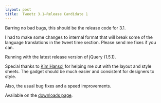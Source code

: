 ```yaml
---
layout: post
title:  Tweetz 3.1–Release Candidate 1
---
```

Barring no bad bugs, this should be the release code for 3.1.

I had to make some changes to internal format that will break some of the language translations in the tweet time section. Please send me fixes if you can.

Running with the latest release version of jQuery (1.5.1).

Special thanks to [Kim Hansol](http://xenosium.com/) for helping me out with the layout and style sheets. The gadget should be much easier and consistent for designers to style.

Also, the usual bug fixes and a speed improvements.

Available on the [downloads page](/downloads).
